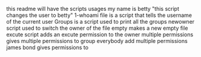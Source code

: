 this readme will have the scripts usages
my name is betty "this script changes the user to betty"
1-whoami file is a script that tells the username of the current user
Groups is a script used to print all the groups
newowner script used to switch the owner of the file
empty makes a new empty file
excute script adds an excute permission to the owner
multiple permissions gives multiple permissions to group
everybody add multiple permissions
james bond gives permissions to 
